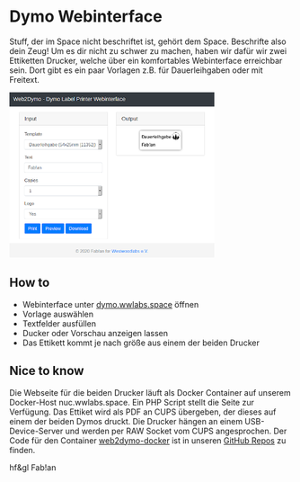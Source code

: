 # Dymo Webinterface
Stuff, der im Space nicht beschriftet ist, gehört dem Space. Beschrifte also dein Zeug! Um es dir nicht zu schwer zu machen, haben wir dafür wir zwei Ettiketten Drucker, welche über ein komfortables Webinterface erreichbar sein. Dort gibt es ein paar Vorlagen z.B. für Dauerleihgaben oder mit Freitext.

![Screenshot](web2dymo.png)

## How to
* Webinterface unter [dymo.wwlabs.space](https://dymo.wwlabs.space) öffnen
* Vorlage auswählen
* Textfelder ausfüllen
* Ducker oder Vorschau anzeigen lassen
* Das Ettikett kommt je nach größe aus einem der beiden Drucker

## Nice to know
Die Webseite für die beiden Drucker läuft als Docker Container auf unserem Docker-Host nuc.wwlabs.space. Ein PHP Script stellt die Seite zur Verfügung. Das Ettiket wird als PDF an CUPS übergeben, der dieses auf einem der beiden Dymos druckt. Die Drucker hängen an einem USB-Device-Server und werden per RAW Socket vom CUPS angesprochen. Der Code für den Container [web2dymo-docker](https://github.com/Westwoodlabs/web2dymo-docker) ist in unseren [GitHub Repos](https://github.com/Westwoodlabs) zu finden.

hf&gl Fab!an
